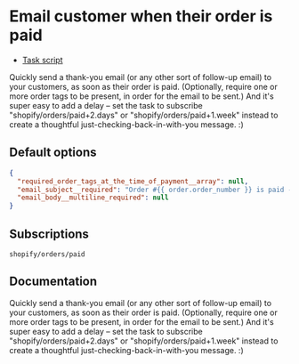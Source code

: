 # Email customer when their order is paid

* [Task script](./script.liquid)

Quickly send a thank-you email (or any other sort of follow-up email) to your customers, as soon as their order is paid. (Optionally, require one or more order tags to be present, in order for the email to be sent.) And it's super easy to add a delay – set the task to subscribe "shopify/orders/paid+2.days" or "shopify/orders/paid+1.week" instead to create a thoughtful just-checking-back-in-with-you message. :)

## Default options

```json
{
  "required_order_tags_at_the_time_of_payment__array": null,
  "email_subject__required": "Order #{{ order.order_number }} is paid - thank you!",
  "email_body__multiline_required": null
}
```

## Subscriptions

```liquid
shopify/orders/paid
```

## Documentation

Quickly send a thank-you email (or any other sort of follow-up email) to your customers, as soon as their order is paid. (Optionally, require one or more order tags to be present, in order for the email to be sent.) And it's super easy to add a delay – set the task to subscribe "shopify/orders/paid+2.days" or "shopify/orders/paid+1.week" instead to create a thoughtful just-checking-back-in-with-you message. :)